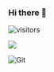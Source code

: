 ### Hi there 👋

![visitors](https://visitor-badge.glitch.me/badge?page_id=2zyyyyy.2zyyyyy&left_color=green&right_color=red)

![](https://github-readme-stats.vercel.app/api?username=2zyyyyy)

![Git](https://img.shields.io/badge/-Git-F05032?style=flat-square&logo=git&logoColor=white)

<!--
**2zyyyyy/2zyyyyy** is a ✨ _special_ ✨ repository because its `README.md` (this file) appears on your GitHub profile.

Here are some ideas to get you started:

- 🔭 I’m currently working on ...
- 🌱 I’m currently learning ...
- 👯 I’m looking to collaborate on ...
- 🤔 I’m looking for help with ...
- 💬 Ask me about ...
- 📫 How to reach me: ...
- 😄 Pronouns: ...
- ⚡ Fun fact: ...
-->

